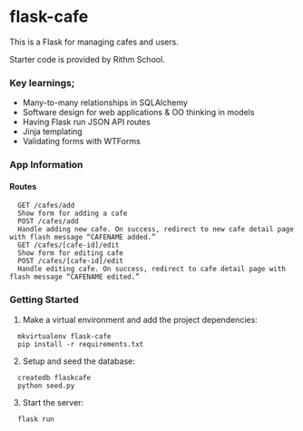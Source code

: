 # flask-cafe

This is a Flask for managing cafes and users.

Starter code is provided by Rithm School. 

### Key learnings;

  * Many-to-many relationships in SQLAlchemy
  * Software design for web applications & OO thinking in models
  * Having Flask run JSON API routes
  * Jinja templating
  * Validating forms with WTForms

### App Information

#### Routes
```
  GET /cafes/add
  Show form for adding a cafe
  POST /cafes/add
  Handle adding new cafe. On success, redirect to new cafe detail page with flash message “CAFENAME added.”
  GET /cafes/[cafe-id]/edit
  Show form for editing cafe
  POST /cafes/[cafe-id]/edit
  Handle editing cafe. On success, redirect to cafe detail page with flash message “CAFENAME edited.”
 ```

### Getting Started
1. Make a virtual environment and add the project dependencies:
```
  mkvirtualenv flask-cafe  
  pip install -r requirements.txt

```
2. Setup and seed the database:
```
  createdb flaskcafe    
  python seed.py

```
3. Start the server:

```
  flask run
```
